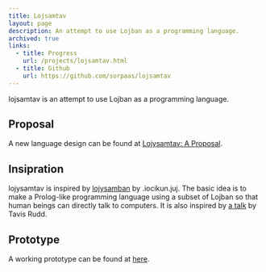 ```yaml
---
title: Lojsamtav
layout: page
description: An attempt to use Lojban as a programming language.
archived: true
links:
  - title: Progress
    url: /projects/lojsamtav.html
  - title: Github
    url: https://github.com/sorpaas/lojsamtav
---
```


lojsamtav is an attempt to use Lojban as a
programming language.

Proposal
--------

A new language design can be found at [Lojysamtav: A Proposal](/essays/lojsamtav-a-proposal.html).

Insipration
-----------

lojysamtav is inspired by [lojysamban][] by .iocikun.juj. The basic idea
is to make a Prolog-like programming language using a subset of Lojban
so that human beings can directly talk to computers. It is also inspired
by [a talk][] by Tavis Rudd.

Prototype
---------

A working prototype can be found at [here](https://lojysamtav.ns.mg).

  [lojysamban]: http://homepage3.nifty.com/salamander/myblog/lojysamban.html
  [a talk]: http://pyvideo.org/video/1735/using-python-to-code-by-voice
